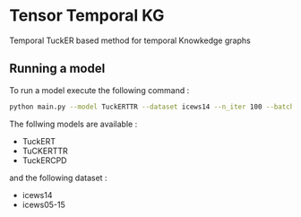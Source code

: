 # Tensor Temporal KG

Temporal TuckER based method for temporal Knowkedge graphs 



## Running a model 

To run a model execute the following command : 

```bash
python main.py --model TuckERTTR --dataset icews14 --n_iter 100 --batch_size 128 --learning_rate 0.001 --de 30 --dr 30 --dt 30 --ranks 20 --cuda true --early_stopping 20 
```

The follwing models are available : 
- TuckERT
- TuCKERTTR
- TuckERCPD


and the following dataset :
- icews14
- icews05-15
